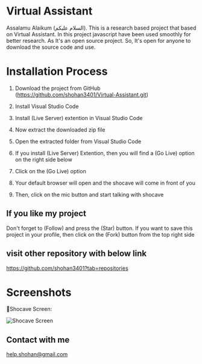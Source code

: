 # Virtual Assistant
Assalamu Alaikum (السلام عليكم). This is a research based project that based on Virtual Assistant. In this project javascript have been used smoothly for better research. As It's an open source project. So, It's open for anyone to download the source code and use. 

# Installation Process
01. Download the project from GitHub (https://github.com/shohan3401/Virtual-Assistant.git)

02. Install Visual Studio Code

03. Install (Live Server) extention in Visual Studio Code
    
04. Now extract the downloaded zip file

05. Open the extracted folder from Visual Studio Code

06. If you install (Live Server) Extention, then you will find a (Go Live) option on the right side below

07. Click on the (Go Live) option

08. Your default browser will open and the shocave will come in front of you

09. Then, click on the mic button and start talking with shocave

## If you like my project 
Don't forget to (Follow) and press the (Star) button. If you want to save this project in your profile, then click on the (Fork) button from the top right side

## visit other repository with below link
https://github.com/shohan3401?tab=repositories

# Screenshots

📌Shocave Screen:

![Shocave Screen](https://github.com/shohan3401/Virtual-Assistant/blob/main/screenshot/shocave.PNG)


## Contact with me
help.shohan@gmail.com
